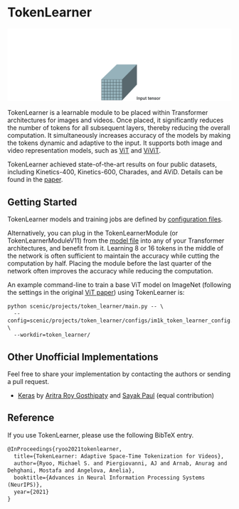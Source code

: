 TokenLearner
==
![TokenLearner](data/tokenlearner.gif)

TokenLearner is a learnable module to be placed within Transformer architectures
for images and videos. Once placed, it significantly reduces the number of
tokens for all subsequent layers, thereby reducing the overall computation.
It simultaneously increases accuracy of the models by making the tokens dynamic
and adaptive to the input. It supports both image and video representation
models, such as [ViT](https://arxiv.org/pdf/2010.11929.pdf) and
[ViViT](https://arxiv.org/pdf/2103.15691.pdf).

TokenLearner achieved state-of-the-art results on four public datasets,
including Kinetics-400, Kinetics-600, Charades, and AViD. Details can be found
in the [paper](https://arxiv.org/abs/2106.11297).

## Getting Started

TokenLearner models and training jobs are defined by [configuration files](configs).

Alternatively, you can plug in the TokenLearnerModule (or TokenLearnerModuleV11)
from the [model file](model.py) into any of your Transformer architectures, and
benefit from it. Learning 8 or 16 tokens in the middle of the network is often
sufficient to maintain the accuracy while cutting the computation by half.
Placing the module before the last quarter of the network often improves the
accuracy while reducing the computation.

An example command-line to train a base ViT model on ImageNet (following the
settings in the original [ViT paper](https://arxiv.org/pdf/2010.11929.pdf))
using TokenLearner is:
```
python scenic/projects/token_learner/main.py -- \
  --config=scenic/projects/token_learner/configs/im1k_token_learner_config.py \
  --workdir=token_learner/
```

## Other Unofficial Implementations

Feel free to share your implementation by contacting the authors or sending a
pull request.

- [Keras](https://keras.io/examples/vision/token_learner/) by [Aritra Roy Gosthipaty](https://twitter.com/ariG23498) and [Sayak Paul](https://twitter.com/RisingSayak) (equal contribution)

## Reference

If you use TokenLearner, please use the following BibTeX entry.

```
@InProceedings{ryoo2021tokenlearner,
  title={TokenLearner: Adaptive Space-Time Tokenization for Videos},
  author={Ryoo, Michael S. and Piergiovanni, AJ and Arnab, Anurag and Dehghani, Mostafa and Angelova, Anelia},
  booktitle={Advances in Neural Information Processing Systems (NeurIPS)},
  year={2021}
}
```
